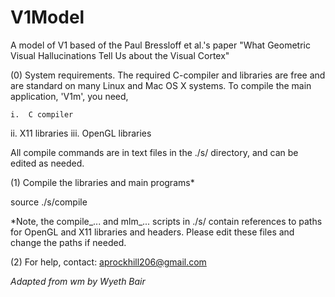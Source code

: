 # V1Model
A model of V1 based of the Paul Bressloff et al.'s paper "What Geometric Visual Hallucinations Tell Us about the Visual Cortex"


(0)  System requirements.  The required C-compiler and libraries are
free and are standard on many Linux and Mac OS X systems.  To compile
the main application, 'V1m', you need,

    i.  C compiler
   ii.  X11 libraries
  iii.  OpenGL libraries

All compile commands are in text files in the ./s/ directory, and can
be edited as needed.


(1)  Compile the libraries and main programs*

  source ./s/compile

 *Note, the compile_... and mlm_... scripts in ./s/ contain
  references to paths for OpenGL and X11 libraries and headers.
  Please edit these files and change the paths if needed.

(2)  For help, contact:  aprockhill206@gmail.com

*Adapted from wm by Wyeth Bair* 
